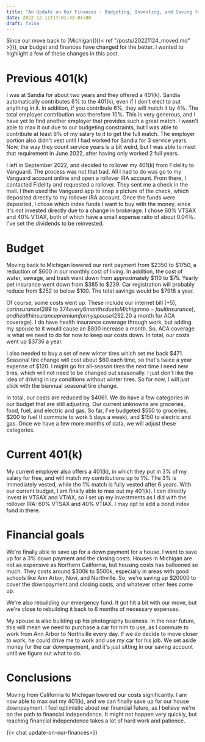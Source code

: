```yaml
---
title: "An Update on Our Finances - Budgeting, Investing, and Saving for House"
date: 2022-12-11T17:01:43-04:00
draft: false
---
```


Since our move back to [Michigan]({{< ref "/posts/20221124_moved.md" >}}), our budget and finances have changed for the better. I wanted to highlight a few of these changes in this post. 

# Previous 401(k)
I was at Sandia for about two years and they offered a 401(k). Sandia automatically contributes 6% to the 401(k), even if I don't elect to put anything in it. in addition, if you contribute 6%, they will match it by 4%. The total employer contribution was therefore 10%. This is very generous, and I have yet to find another employer that provides such a great match. I wasn't able to max it out due to our budgeting constraints, but I was able to contribute at least 6% of my salary to it to get the full match. The employer portion also didn't vest until I had worked for Sandia for 3 service years. Now, the way they count service years is a bit weird, but I was able to meet that requirement in June 2022, after having only worked 2 full years. 

I left in September 2022, and decided to rollover my 401(k) from Fidelity to Vanguard. The process was not that bad. All I had to do was go to my Vanguard account online and open a rollover IRA account. From there, I contacted Fidelity and requested a rollover. They sent me a check in the mail. I then used the Vanguard app to snap a picture of the check, which deposited directly to my rollover IRA account. Once the funds were deposited, I chose which index funds I want to buy with the money, since it's not invested directly due to a change in brokerage. I chose 60% VTSAX and 40% VTIAX, both of which have a small expense ratio of about 0.04%. I've set the dividends to be reinvested. 

# Budget
Moving back to Michigan lowered our rent payment from $2350 to $1750, a reduction of $600 in our monthly cost of living. In addition, the cost of water, sewage, and trash went down from approximately $110 to $75. Yearly pet insurance went down from $385 to $239. Car registration will probably reduce from $252 to below $100. The total savings would be $7918 a year. 

Of course, some costs went up. These include our internet bill (+$5), car insurance ($289 to $374 every 6 months due to Michigan no-fault insurance), and health insurance premium for my spouse ($292.20 a month for ACA coverage). I do have health insurance coverage through work, but adding my spouse to it would cause an $800 increase a month. So, ACA coverage is what we need to do for now to keep our costs down. In total, our costs went up $3736 a year. 

I also needed to buy a set of new winter tires which set me back $471. Seasonal tire change will cost about $60 each time, so that's twice a year expense of $120. I might go for all-season tires the next time I need new tires, which will not need to be changed out seasonally. I just don't like the idea of driving in icy conditions without winter tires. So for now, I will just stick with the biannual seasonal tire change. 

In total, our costs are reduced by $4061. We do have a few categories in our budget that are still adjusting. Our current unknowns are groceries, food, fuel, and electric and gas. So far, I've budgeted $550 to groceries, $200 to fuel (I commute to work 5 days a week), and $150 to electric and gas. Once we have a few more months of data, we will adjust these categories. 

# Current 401(k)
My current employer also offers a 401(k), in which they put in 3% of my salary for free, and will match my contributions up to 1%. The 3% is immediately vested, while the 1% match is fully vested after 6 years. With our current budget, I am finally able to max out my 401(k). I can directly invest in VTSAX and VTIAX, so I set up my investments as I did with the rollover IRA: 60% VTSAX and 40% VTIAX. I may opt to add a bond index fund in there. 

# Financial goals
We're finally able to save up for a down payment for a house. I want to save up for a 3% down payment and the closing costs. Houses in Michigan are not as expensive as Northern California, but housing costs has ballooned so much. They costs around $300k to $500k, especially in areas with good schools like Ann Arbor, Novi, and Northville. So, we're saving up $20000 to cover the downpayment and closing costs, and whatever other fees come up. 

We're also rebuilding our emergency fund. It got hit a bit with our move, but we're close to rebuilding it back to 6 months of necessary expenses. 

My spouse is also building up his photography business. In the near future, this will mean we need to purchase a car for him to use, as I commute to work from Ann Arbor to Northville every day. If we do decide to move closer to work, he could drive me to work and use my car for his job. We set aside money for the car downpayment, and it's just sitting in our saving account until we figure out what to do. 

# Conclusions

Moving from California to Michigan lowered our costs significantly. I am now able to max out my 401(k), and we can finally save up for our house downpayment. I feel optimistic about our financial future, as I believe we're on the path to financial independence. It might not happen very quickly, but reaching financial independence takes a lot of hard work and patience. 

{{< chat update-on-our-finances>}}
